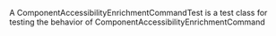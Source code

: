 A ComponentAccessibilityEnrichmentCommandTest is a test class for testing the behavior of ComponentAccessibilityEnrichmentCommand